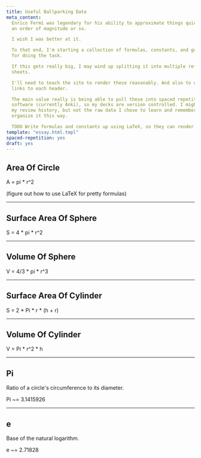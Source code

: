 ```yaml
---
title: Useful Ballparking Data
meta_content:
  Enrico Fermi was legendary for his ability to approximate things quickly to
  an order of magnitude or so.

  I wish I was better at it.

  To that end, I'm starting a collection of formulas, constants, and guidelines
  for doing the task.

  If this gets really big, I may wind up splitting it into multiple reference
  sheets.

  I'll need to teach the site to render these reasonably. And also to offer
  links to each header.

  The main value really is being able to pull these into spaced repetition
  software (currently Anki), so my decks are version controlled. I might lose
  my review history, but not the raw data I chose to learn and remember, if I
  organize it this way.

  TODO Write formulas and constants up using LaTeX, so they can render prettily.
template: "essay.html.tmpl"
spaced-repetition: yes
draft: yes
---
```


## Area Of Circle

A = pi * r^2

(figure out how to use LaTeX for pretty formulas)

---

## Surface Area Of Sphere

S = 4 * pi * r^2

---

## Volume Of Sphere

V = 4/3 * pi * r^3

---

## Surface Area Of Cylinder

S = 2 * Pi * r * (h + r)

---

## Volume Of Cylinder

V = Pi * r^2 * h

---

## Pi

Ratio of a circle's circumference to its diameter.

Pi ~= 3.1415926

---

## e

Base of the natural logarithm.

e ~= 2.71828
